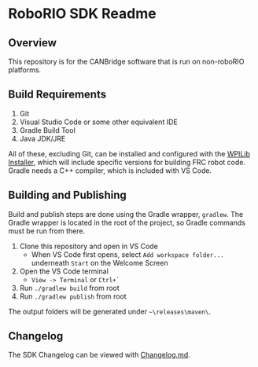 # RoboRIO SDK Readme

## Overview

This repository is for the CANBridge software that is run on non-roboRIO platforms. 

## Build Requirements

1. Git
2. Visual Studio Code or some other equivalent IDE
3. Gradle Build Tool 
4. Java JDK/JRE

All of these, excluding Git, can be installed and configured with the [WPILib Installer](https://github.com/wpilibsuite/allwpilib/releases), which will include specific versions for building FRC robot code. Gradle needs a C++ compiler, which is included with VS Code. 

## Building and Publishing

Build and publish steps are done using the Gradle wrapper, `gradlew`. The Gradle wrapper is located in the root of the project, so Gradle commands must be run from there. 

1. Clone this repository and open in VS Code
   - When VS Code first opens, select `Add workspace folder...` underneath `Start` on the Welcome Screen
2. Open the VS Code terminal
   -  `View -> Terminal` or ``Ctrl+` ``
3. Run `./gradlew build` from root
4. Run `./gradlew publish` from root

The output folders will be generated under `~\releases\maven\`.

## Changelog

The SDK Changelog can be viewed with [Changelog.md](Changelog.md).

